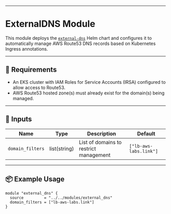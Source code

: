 
---

# ExternalDNS Module

This module deploys the [`external-dns`](https://github.com/kubernetes-sigs/external-dns) Helm chart and configures it to automatically manage AWS Route53 DNS records based on Kubernetes Ingress annotations.

---

## 🚀 Requirements

- An EKS cluster with IAM Roles for Service Accounts (IRSA) configured to allow access to Route53.
- AWS Route53 hosted zone(s) must already exist for the domain(s) being managed.

---

## 🔧 Inputs

| Name             | Type         | Description                             | Default                  |
|------------------|--------------|-----------------------------------------|--------------------------|
| `domain_filters` | list(string) | List of domains to restrict management  | `["lb-aws-labs.link"]`   |

---

## 📦 Example Usage

```hcl
module "external_dns" {
  source         = "../../modules/external_dns"
  domain_filters = ["lb-aws-labs.link"]
}
